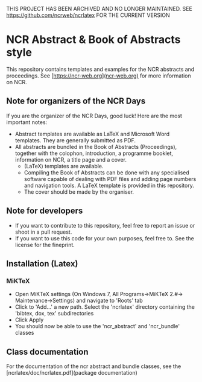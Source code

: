 THIS PROJECT HAS BEEN ARCHIVED AND NO LONGER MAINTAINED. SEE https://github.com/ncrweb/ncrlatex FOR THE CURRENT VERSION

# NCR Abstract & Book of Abstracts style
This repository contains templates and examples for the NCR abstracts and proceedings. See [https://ncr-web.org](ncr-web.org) for more information on NCR. 

## Note for organizers of the NCR Days
If you are the organizer of the NCR Days, good luck! Here are the most important notes:

- Abstract templates are available as LaTeX and Microsoft Word templates. They are generally submitted as PDF. 
- All abstracts are bundled in the Book of Abstracts (Proceedings), together with the colophon, introduction, a programme booklet, information on NCR, a title page and a cover.
    + (LaTeX) templates are available.  
    + Compiling the Book of Abstracts can be done with any specialised software capable of dealing with PDF files and adding page numbers and navigation tools. A LaTeX template is provided in this repository. 
    + The cover should be made by the organiser.

## Note for developers

- If you want to contribute to this repository, feel free to report an issue or shoot in a pull request. 
- If you want to use this code for your own purposes, feel free to. See the license for the fineprint. 


## Installation (Latex)
### MiKTeX

- Open MiKTeX settings (On Windows 7, All Programs->MiKTeX 2.#-> Maintenance->Settings) and navigate to 'Roots' tab
- Click to 'Add...' a new path. Select the 'ncrlatex' directory containing the 'bibtex, dox, tex' subdirectories
- Click Apply
- You should now be able to use the 'ncr_abstract' and 'ncr_bundle' classes

## Class documentation

For the documentation of the ncr abstract and bundle classes, see the [ncrlatex/doc/ncrlatex.pdf](package documentation)
